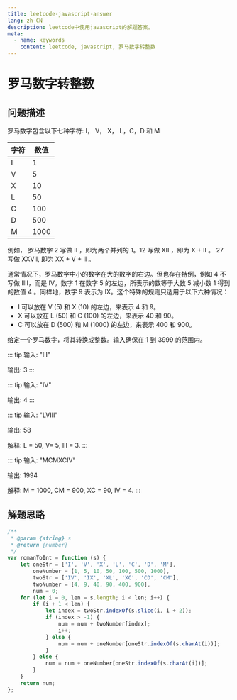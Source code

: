 ```yaml
---
title: leetcode-javascript-answer
lang: zh-CN
description: leetcode中使用javascript的解题答案。
meta:
  - name: keywords
    content: leetcode, javascript, 罗马数字转整数
---
```


# 罗马数字转整数 #

## 问题描述 ##

罗马数字包含以下七种字符: I， V， X， L，C，D 和 M

| 字符 | 数值 |
| ------------- | ------------- |
| I | 1 |
| V | 5 |
| X | 10 |
| L | 50 |
| C | 100 |
| D | 500 |
| M | 1000 |

例如， 罗马数字 2 写做 II ，即为两个并列的 1。12 写做 XII ，即为 X + II 。 27 写做  XXVII, 即为 XX + V + II 。

通常情况下，罗马数字中小的数字在大的数字的右边。但也存在特例，例如 4 不写做 IIII，而是 IV。数字 1 在数字 5 的左边，所表示的数等于大数 5 减小数 1 得到的数值 4 。同样地，数字 9 表示为 IX。这个特殊的规则只适用于以下六种情况：

- I 可以放在 V (5) 和 X (10) 的左边，来表示 4 和 9。
- X 可以放在 L (50) 和 C (100) 的左边，来表示 40 和 90。
- C 可以放在 D (500) 和 M (1000) 的左边，来表示 400 和 900。

给定一个罗马数字，将其转换成整数。输入确保在 1 到 3999 的范围内。

::: tip
输入: "III"

输出: 3
:::

::: tip
输入: "IV"

输出: 4
:::

::: tip
输入: "LVIII"

输出: 58

解释: L = 50, V= 5, III = 3.
:::

::: tip
输入: "MCMXCIV"

输出: 1994

解释: M = 1000, CM = 900, XC = 90, IV = 4.
:::

## 解题思路 ##

``` javascript
/**
 * @param {string} s
 * @return {number}
 */
var romanToInt = function (s) {
    let oneStr = ['I', 'V', 'X', 'L', 'C', 'D', 'M'],
        oneNumber = [1, 5, 10, 50, 100, 500, 1000],
        twoStr = ['IV', 'IX', 'XL', 'XC', 'CD', 'CM'],
        twoNumber = [4, 9, 40, 90, 400, 900],
        num = 0;
    for (let i = 0, len = s.length; i < len; i++) {
        if (i + 1 < len) {
            let index = twoStr.indexOf(s.slice(i, i + 2));
            if (index > -1) {
                num = num + twoNumber[index];
                i++;
            } else {
                num = num + oneNumber[oneStr.indexOf(s.charAt(i))];
            }
        } else {
            num = num + oneNumber[oneStr.indexOf(s.charAt(i))];
        }
    }
    return num;
};
```
